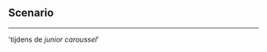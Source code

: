 <!-- .slide: data-background="#009EE0"> -->
<!-- .slide: data-background-image="css/theme/images/bg-talk.jpg"> -->
<!-- .slide: data-background-size="cover"> -->

## Scenario
---
'tijdens de *junior caroussel*'